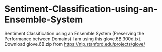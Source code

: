 # Sentiment-Classification-using-an-Ensemble-System
Sentiment Classification using an Ensemble System (Preserving the Performance between Domains)
I am using this glove.6B.300d.txt. Download glove.6B.zip from https://nlp.stanford.edu/projects/glove/ 
